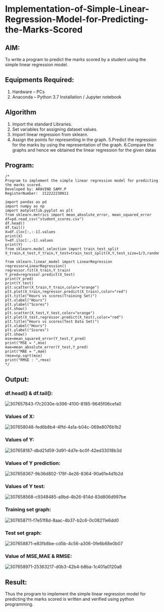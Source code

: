 # Implementation-of-Simple-Linear-Regression-Model-for-Predicting-the-Marks-Scored

## AIM:
To write a program to predict the marks scored by a student using the simple linear regression model.

## Equipments Required:
1. Hardware – PCs
2. Anaconda – Python 3.7 Installation / Jupyter notebook

## Algorithm
1. Import the standard Libraries.
2. Set variables for assigning dataset values.
3. Import linear regression from sklearn.
4. Assign the points for representing in the graph.
5.Predict the regression for the marks by using the representation of the graph.
6.Compare the graphs and hence we obtained the linear regression for the given datas


## Program:
```
/*
Program to implement the simple linear regression model for predicting the marks scored.
Developed by: ARAVIND SAMY.P
RegisterNumber:  212222230011

import pandas as pd
import numpy as np
import matplotlib.pyplot as plt
from sklearn.metrics import mean_absolute_error, mean_squared_error
df=pd.read_csv("student_scores.csv")
df.head()
df.tail()
X=df.iloc[:,:-1].values
print(X)
Y=df.iloc[:,-1].values
print(Y)
from sklearn.model_selection import train_test_split
X_train,X_test,Y_train,Y_test=train_test_split(X,Y,test_size=1/3,random_state=0)

from sklearn.linear_model import LinearRegression
regressor=LinearRegression()
regressor.fit(X_train,Y_train)
Y_pred=regressor.predict(X_test)
print(Y_pred)
print(Y_test)
plt.scatter(X_train,Y_train,color="orange")
plt.plot(X_train,regressor.predict(X_train),color="red")
plt.title("Hours vs scores(Training Set)")
plt.xlabel("Hours")
plt.ylabel("Scores")
plt.show()
plt.scatter(X_test,Y_test,color="orange")
plt.plot(X_test,regressor.predict(X_test),color="red")
plt.title("Hours vs scores(Test Data Set)")
plt.xlabel("Hours")
plt.ylabel("Scores")
plt.show()
mse=mean_squared_error(Y_test,Y_pred)
print("MSE = ",mse)
mae=mean_absolute_error(Y_test,Y_pred)
print("MAE = ",mae)
rmse=np.sqrt(mse)
print("RMSE : ",rmse)
*/
```

## Output:
### df.head() & df.tail():

![307657843-f7c2030e-b396-4100-8185-9645f06cefa0](https://github.com/Aravindsamy04/Implementation-of-Simple-Linear-Regression-Model-for-Predicting-the-Marks-Scored/assets/113497037/7f3237b5-6805-4869-bfda-63836bb730d2)

### Values of X:
![307658048-fed6b8b4-4ffd-4a1a-b04c-069e8076b1b2](https://github.com/Aravindsamy04/Implementation-of-Simple-Linear-Regression-Model-for-Predicting-the-Marks-Scored/assets/113497037/976d8ea2-0417-4c61-8b6e-08947ffdaad1)

### Values of Y:

![307658187-dbd21d59-3d91-4d7e-bc0f-42ed33018b3d](https://github.com/Aravindsamy04/Implementation-of-Simple-Linear-Regression-Model-for-Predicting-the-Marks-Scored/assets/113497037/94aa5133-1c0f-43d7-ab8c-656b53218092)

### Values of Y prediction:

![307658367-9b36d802-178f-4e26-8364-90a61e4d1b2d](https://github.com/Aravindsamy04/Implementation-of-Simple-Linear-Regression-Model-for-Predicting-the-Marks-Scored/assets/113497037/014765b5-4b66-4f41-a0c0-a82f5607139d)

### Values of Y test:
![307658568-c9348485-a9bd-4b26-814d-83d806d997be](https://github.com/Aravindsamy04/Implementation-of-Simple-Linear-Regression-Model-for-Predicting-the-Marks-Scored/assets/113497037/563f2648-8722-4313-98b4-95f3c98993d5)


### Training set graph:
![307658711-f7e51f8d-8aac-4b37-b2c6-0c08211e6dd0](https://github.com/Aravindsamy04/Implementation-of-Simple-Linear-Regression-Model-for-Predicting-the-Marks-Scored/assets/113497037/89a13c52-7838-4d75-9a70-58784b3f1963)

### Test set graph:

![307658871-e83fb8be-cd5b-4c56-a306-0fe6b68e0b07](https://github.com/Aravindsamy04/Implementation-of-Simple-Linear-Regression-Model-for-Predicting-the-Marks-Scored/assets/113497037/7a160d32-254d-495b-ba11-ead2bbf12d1e)

### Value of MSE,MAE & RMSE:

![307658971-25363217-d0b3-42b4-b8ba-1c401a0120a8](https://github.com/Aravindsamy04/Implementation-of-Simple-Linear-Regression-Model-for-Predicting-the-Marks-Scored/assets/113497037/8f55d5fe-d063-4b46-af99-e8b6c56837b1)

## Result:
Thus the program to implement the simple linear regression model for predicting the marks scored is written and verified using python programming.
















